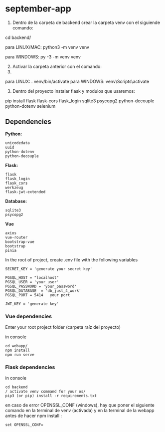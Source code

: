 # september-app
1) Dentro de la carpeta de backend crear la carpeta venv con el siguiende comando:

cd backend/ 

para LINUX/MAC: python3 -m venv venv

para WINDOWS: py -3 -m venv venv

2) Activar la carpeta anterior con el comando:
3) 
para LINUX: . venv/bin/activate
para WINDOWS: venv\Scripts\activate

3) Dentro del proyecto instalar flask y modulos que usaremos:

pip install flask flask-cors flask_login sqlite3 psycopg2 python-decouple python-dotenv selenium


Dependencies
------------

**Python:**

    unicodedata
    uuid
    python-dotenv
    python-decouple


**Flask:**

    flask
    flask_login
    flask_cors
    werkzeug
    flask-jwt-extended

**Database:**

    sqlite3
    psycopg2

**Vue**

    axios
    vue-router
    bootstrap-vue
    bootstrap
    pinia





In the root of project, create .env file with the following variables

    SECRET_KEY = 'generate your secret key'

    PGSQL_HOST = "localhost"
    PGSQL_USER = 'your_user'
    PGSQL_PASSWORD = 'your_password'
    PGSQL_DATABASE  = 'db_just_4_work'
    PGSQL_PORT = 5414   your port

    JWT_KEY = 'generate key'



<h3>Vue dependencies</h3>

Enter your root project folder  (carpeta raíz del proyecto)


in console 

    cd webapp/ 
    npm install 
    npm run serve


<h3>Flask dependencies</h3>

in console

    cd backend
    / activate venv command for your os/
    pip3 (or pip) install -r requirements.txt
en caso de error OPENSSL_CONF (windows), hay que poner el siguiente comando en la terminal de venv (activada) y en la terminal de la webapp antes de hacer npm install : 

    set OPENSSL_CONF=

